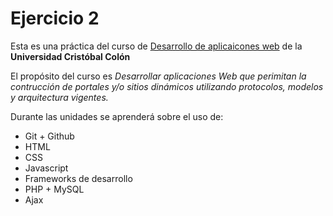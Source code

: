 # Ejercicio 2

Esta es una práctica del curso de [Desarrollo de aplicaicones web](https://av-exactas.ucc.mx/course/view.php?id=170) de la **Universidad Cristóbal Colón**

El propósito del curso es *Desarrollar aplicaciones Web que perimitan la contrucción de portales y/o sitios dinámicos utilizando protocolos, modelos y arquitectura vigentes.*

Durante las unidades se aprenderá sobre el uso de:

* Git + Github
* HTML
* CSS
* Javascript
* Frameworks de desarrollo
* PHP + MySQL
* Ajax
